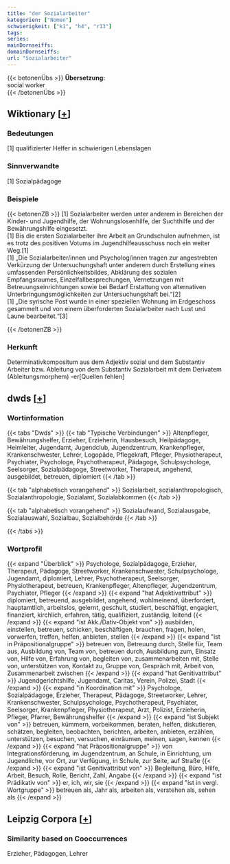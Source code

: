 ```yaml
---
title: "der Sozialarbeiter"
kategorien: ["Nomen"]
schwierigkeit: ["k1", "h4", "r13"]
tags:
series:
mainDornseiffs:
domainDornseiffs:
url: "Sozialarbeiter"
---
```


{{< betonenÜbs >}}
**Übersetzung:**  
social  worker  
{{< /betonenÜbs >}}

## Wiktionary [[+](https://de.wiktionary.org/wiki/Sozialarbeiter)]

### Bedeutungen
[1] qualifizierter Helfer in schwierigen Lebenslagen  

### Sinnverwandte
[1] Sozialpädagoge  

### Beispiele
{{< betonenZB >}}
[1] Sozialarbeiter werden unter anderem in Bereichen der Kinder- und Jugendhilfe, der Wohnungslosenhilfe, der Suchthilfe und der Bewährungshilfe eingesetzt.  
[1] Bis die ersten Sozialarbeiter ihre Arbeit an Grundschulen aufnehmen, ist es trotz des positiven Votums im Jugendhilfeausschuss noch ein weiter Weg.[1]  
[1] „Die Sozialarbeiter/innen und Psycholog/innen tragen zur angestrebten Verkürzung der Untersuchungshaft unter anderem durch Erstellung eines umfassenden Persönlichkeitsbildes, Abklärung des sozialen Empfangsraumes, Einzelfallbesprechungen, Vernetzungen mit Betreuungseinrichtungen sowie bei Bedarf Erstattung von alternativen Unterbringungsmöglichkeiten zur Untersuchungshaft bei.“[2]  
[1] „Die syrische Post wurde in einer speziellen Wohnung im Erdgeschoss gesammelt und von einem überforderten Sozialarbeiter nach Lust und Laune bearbeitet.“[3]  

{{< /betonenZB >}}
### Herkunft
Determinativkompositum aus dem Adjektiv sozial und dem Substantiv Arbeiter bzw. Ableitung von dem Substantiv Sozialarbeit mit dem Derivatem (Ableitungsmorphem) -er[Quellen fehlen]  



## dwds [[+](https://www.dwds.de/wb/Sozialarbeiter)]

### Wortinformation
{{< tabs "Dwds" >}}
{{< tab "Typische Verbindungen" >}}
Altenpfleger, Bewährungshelfer, Erzieher, Erzieherin, Hausbesuch, Heilpädagoge, Heimleiter, Jugendamt, Jugendclub, Jugendzentrum, Krankenpfleger, Krankenschwester, Lehrer, Logopäde, Pflegekraft, Pfleger, Physiotherapeut, Psychiater, Psychologe, Psychotherapeut, Pädagoge, Schulpsychologe, Seelsorger, Sozialpädagoge, Streetworker, Therapeut, angehend, ausgebildet, betreuen, diplomiert
{{< /tab >}}

{{< tab "alphabetisch vorangehend" >}}
Sozialarbeit, sozialanthropologisch, Sozialanthropologie, Sozialamt, Sozialabkommen
{{< /tab >}}

{{< tab "alphabetisch vorangehend" >}}
Sozialaufwand, Sozialausgabe, Sozialauswahl, Sozialbau, Sozialbehörde
{{< /tab >}}

{{< /tabs >}}

### Wortprofil
{{< expand "Überblick" >}} Psychologe, Sozialpädagoge, Erzieher, Therapeut, Pädagoge, Streetworker, Krankenschwester, Schulpsychologe, Jugendamt, diplomiert, Lehrer, Psychotherapeut, Seelsorger, Physiotherapeut, betreuen, Krankenpfleger, Altenpfleger, Jugendzentrum, Psychiater, Pfleger {{< /expand >}}
{{< expand "hat Adjektivattribut" >}} diplomiert, betreuend, ausgebildet, angehend, wohlmeinend, überfordert, hauptamtlich, arbeitslos, gelernt, geschult, studiert, beschäftigt, engagiert, finanziert, kirchlich, erfahren, tätig, qualifiziert, zuständig, leitend {{< /expand >}}
{{< expand "ist Akk./Dativ-Objekt von" >}} ausbilden, einstellen, betreuen, schicken, beschäftigen, brauchen, fragen, holen, vorwerfen, treffen, helfen, anbieten, stellen {{< /expand >}}
{{< expand "ist in Präpositionalgruppe" >}} betreuen von, Betreuung durch, Stelle für, Team aus, Ausbildung von, Team von, betreuen durch, Ausbildung zum, Einsatz von, Hilfe von, Erfahrung von, begleiten von, zusammenarbeiten mit, Stelle von, unterstützen von, Kontakt zu, Gruppe von, Gespräch mit, Arbeit von, Zusammenarbeit zwischen {{< /expand >}}
{{< expand "hat Genitivattribut" >}} Jugendgerichtshilfe, Jugendamt, Caritas, Verein, Polizei, Stadt {{< /expand >}}
{{< expand "in Koordination mit" >}} Psychologe, Sozialpädagoge, Erzieher, Therapeut, Pädagoge, Streetworker, Lehrer, Krankenschwester, Schulpsychologe, Psychotherapeut, Psychiater, Seelsorger, Krankenpfleger, Physiotherapeut, Arzt, Polizist, Erzieherin, Pfleger, Pfarrer, Bewährungshelfer {{< /expand >}}
{{< expand "ist Subjekt von" >}} betreuen, kümmern, vorbeikommen, beraten, helfen, diskutieren, schätzen, begleiten, beobachten, berichten, arbeiten, anbieten, erzählen, unterstützen, besuchen, versuchen, einräumen, meinen, sagen, kennen {{< /expand >}}
{{< expand "hat Präpositionalgruppe" >}} von Integrationsförderung, im Jugendzentrum, an Schule, in Einrichtung, um Jugendliche, vor Ort, zur Verfügung, in Schule, zur Seite, auf Straße {{< /expand >}}
{{< expand "ist Genitivattribut von" >}} Begleitung, Büro, Hilfe, Arbeit, Besuch, Rolle, Bericht, Zahl, Angabe {{< /expand >}}
{{< expand "ist Prädikativ von" >}} er, ich, wir, sie {{< /expand >}}
{{< expand "ist in vergl. Wortgruppe" >}} betreuen als, Jahr als, arbeiten als, verstehen als, sehen als {{< /expand >}}

## Leipzig Corpora [[+](https://corpora.uni-leipzig.de/en/res?word=Sozialarbeiter&corpusId=deu_newscrawl-public_2018)]


### Similarity based on Cooccurrences
Erzieher, Pädagogen, Lehrer

